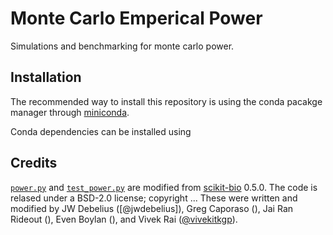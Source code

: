 # Monte Carlo Emperical Power
Simulations and benchmarking for monte carlo power.

## Installation
The recommended way to install this repository is using the conda pacakge manager through [miniconda]().

Conda dependencies can be installed using 

## Credits
[`power.py`](https://github.com/biocore/scikit-bio/blob/master/skbio/stats/power.py) and [`test_power.py`](https://github.com/biocore/scikit-bio/blob/master/skbio/stats/tests/test_power.py) are modified from [scikit-bio](www.scikit-bio.org) 0.5.0. The code is relased under a BSD-2.0 license; copyright ... 
These were written and modified by JW Debelius ([@jwdebelius]), Greg Caporaso (), Jai Ran Rideout (), Even Boylan (), and Vivek Rai ([@vivekitkgp](https://github.com/vivekiitkgp)).